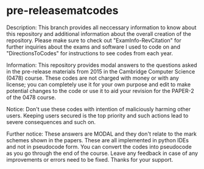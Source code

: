 # pre-releasematcodes
Description:
This branch provides all neccessary information to know about this repository and additional information about the overall creation of the repository.
Please make sure to check out "ExamInfo-RevCitation" for further inquiries about the exams and software I used to code on and "DirectionsToCodes" for instructions to see codes from each year.

Information:
This repository provides modal answers to the questions asked in the pre-release materials from 2015 in the Cambridge Computer Science (0478) course. These codes are not charged with money or with any license; you can completely use it for your own purpose and edit to make potential changes to the code or use it to aid your revision for the PAPER-2 of the 0478 course.

Notice:
Don't use these codes with intention of maliciously harming other users. Keeping users secured is the top priority and such actions lead to severe consequences and such on.

Further notice:
These answers are MODAL and they don't relate to the mark schemes shown in the papers. These are all implemented in python IDEs and not in pseudocode form. You can convert the codes into pseudocode as you go through the end of the course. Leave any feedback in case of any improvements or errors need to be fixed. Thanks for your support.
